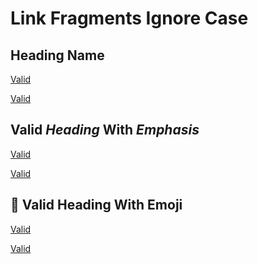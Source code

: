 # Link Fragments Ignore Case

## Heading Name

[Valid](#heading-name)

[Valid](#Heading-Name)

## Valid *Heading* With _Emphasis_

[Valid](#valid-heading-with-emphasis)

[Valid](#Valid-Heading-With-Emphasis)

## 🚀 Valid Heading With Emoji

[Valid](#-valid-heading-with-emoji)

[Valid](#-Valid-Heading-With-Emoji)

<!-- markdownlint-configure-file {
  "emphasis-style": false,
  "link-fragments": {
    "ignore_case": true
  }
} -->
